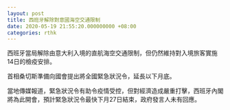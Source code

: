 ```yaml
---
layout: post
title: 西班牙解除對意國海空交通限制
date: 2020-05-19 21:55:20.000000000 +08:00
categories: rthk
---
```


西班牙當局解除由意大利入境的直航海空交通限制，但仍然維持對入境旅客實施14日的檢疫安排。

首相桑切斯準備向國會提出將全國緊急狀況令，延長以下月底。

當地傳媒報道，緊急狀況令有助令疫情受控，但對經濟造成嚴重打擊，西班牙內閣將為此開會，預計緊急狀況令最快下月27日結束，政府發言人未有回應。
